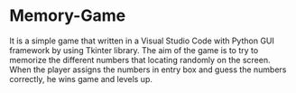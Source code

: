 # Memory-Game
It is a simple game that written in a Visual Studio Code with Python GUI framework by using Tkinter library. The aim of the game is to try to memorize the different numbers that locating randomly on the screen. When the player assigns the numbers in entry box and guess the numbers correctly, he wins game and levels up.
